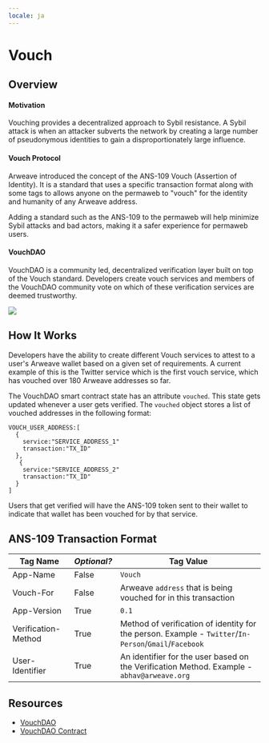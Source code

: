 ```yaml
---
locale: ja
---
```

# Vouch

## Overview

#### Motivation

Vouching provides a decentralized approach to Sybil resistance. A Sybil attack is when an attacker subverts the network by creating a large number of pseudonymous identities to gain a disproportionately large influence.

#### Vouch Protocol

Arweave introduced the concept of the ANS-109 Vouch (Assertion of Identity). It is a standard that uses a specific transaction format along with some tags to allows anyone on the permaweb to "vouch" for the identity and humanity of any Arweave address.

Adding a standard such as the ANS-109 to the permaweb will help minimize Sybil attacks and bad actors, making it a safer experience for permaweb users. 

#### VouchDAO
VouchDAO is a community led, decentralized verification layer built on top of the Vouch standard. Developers create vouch services and members of the VouchDAO community vote on which of these verification services are deemed trustworthy.

<img src="https://arweave.net/7W9krszlEXdR38LB7uXgJ_EPXGj-woXljsA5h5GpGzk" />

## How It Works
Developers have the ability to create different Vouch services to attest to a user's Arweave wallet based on a given set of requirements. A current example of this is the Twitter service which is the first vouch service, which has vouched over 180 Arweave addresses so far.

The VouchDAO smart contract state has an attribute `vouched`. This state gets updated whenever a user gets verified. The `vouched` object stores a list of vouched addresses in the following format:
```
VOUCH_USER_ADDRESS:[
  {
    service:"SERVICE_ADDRESS_1"
    transaction:"TX_ID"
  },
   {
    service:"SERVICE_ADDRESS_2"
    transaction:"TX_ID"
  }
]
```

Users that get verified will have the ANS-109 token sent to their wallet to indicate that wallet has been vouched for by that service.

## ANS-109 Transaction Format 
| Tag Name | _Optional?_ | Tag Value |
|---|---|---|
|App-Name|False|`Vouch`|
|Vouch-For|False|Arweave `address` that is being vouched for in this transaction|
|App-Version|True|`0.1`|
|Verification-Method|True| Method of verification of identity for the person. Example - `Twitter`/`In-Person`/`Gmail`/`Facebook`|
|User-Identifier|True|An identifier for the user based on the Verification Method. Example - `abhav@arweave.org`|

## Resources
* [VouchDAO](https://vouch-dao.arweave.dev)
* [VouchDAO Contract](https://sonar.warp.cc/?#/app/contract/_z0ch80z_daDUFqC9jHjfOL8nekJcok4ZRkE_UesYsk)